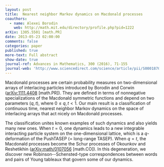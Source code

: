 ```yaml
---
layout: post
title:  Nearest neighbor Markov dynamics on Macdonald processes
coauthors:
  - name: Alexei Borodin
    web: http://math.mit.edu/directory/profile.php?pid=1222
arXiv: 1305.5501 [math.PR]
date: 2013-05-23 02:00:00
comments: false
categories: paper
published: true
more-text: Full abstract
show-date: true
journal-ref: Advances in Mathematics, 300 (2016), 71-155
journal-web: 'http://www.sciencedirect.com/science/article/pii/S0001870816001201'
---
```


Macdonald processes are certain probability measures on two-dimensional
arrays of interlacing particles introduced by Borodin and Corwin
(<a href="https://arxiv.org/abs/1111.4408">arXiv:1111.4408</a> [math.PR]). They are defined in terms of nonnegative
specializations of the Macdonald symmetric functions and depend on two
parameters $(q,t)$, where $0\le q, t < 1$. Our main result is a classification of
continuous time, nearest neighbor Markov dynamics on the space of interlacing
arrays that act nicely on Macdonald processes.<!--more-->

The classification unites known examples of such dynamics and also yields
many new ones. When $t = 0$, one dynamics leads to a new integrable interacting
particle system on the one-dimensional lattice, which is a $q$-deformation of the
PushTASEP (= long-range TASEP). When $q = t$, the Macdonald processes become the
Schur processes of Okounkov and Reshetikhin (<a href="https://arxiv.org/abs/math/0107056">arXiv:math/0107056</a> [math.CO]). In
this degeneration, we discover new Robinson--Schensted-type correspondences
between words and pairs of Young tableaux that govern some of our dynamics.
